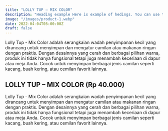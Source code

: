 ```yaml
---
title: "LOLLY TUP – MIX COLOR"
description: "Heading example Here is example of hedings. You can use this heading by following markdownify rules."
image: "/images/product-1.webp"
date: 2022-04-04T05:00:00Z
draft: false
---
```


Lolly Tup - Mix Color adalah serangkaian wadah penyimpanan kecil yang dirancang untuk menyimpan dan mengatur camilan atau makanan ringan dengan praktis. Dengan desainnya yang cerah dan berbagai pilihan warna, produk ini tidak hanya fungsional tetapi juga menambah keceriaan di dapur atau meja Anda. Cocok untuk menyimpan berbagai jenis camilan seperti kacang, buah kering, atau cemilan favorit lainnya.

## LOLLY TUP – MIX COLOR (Rp 40.000)

Lolly Tup - Mix Color adalah serangkaian wadah penyimpanan kecil yang dirancang untuk menyimpan dan mengatur camilan atau makanan ringan dengan praktis. Dengan desainnya yang cerah dan berbagai pilihan warna, produk ini tidak hanya fungsional tetapi juga menambah keceriaan di dapur atau meja Anda. Cocok untuk menyimpan berbagai jenis camilan seperti kacang, buah kering, atau cemilan favorit lainnya.
